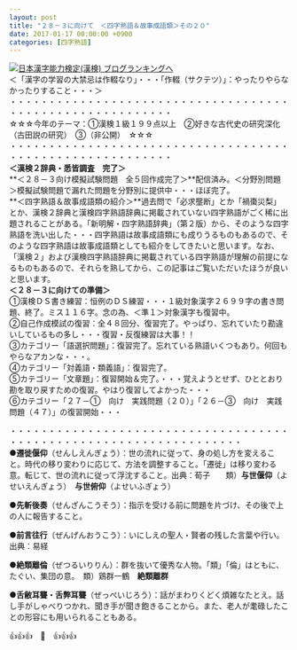 ```yaml
---
layout: post
title: "２８－３に向けて　＜四字熟語＆故事成語類＞その２０"
date: 2017-01-17 00:00:00 +0900
categories: [四字熟語]
---
```


[![](/syuusyuu9701/assets/images/２８－３に向けて-＜四字熟語＆故事成語類＞その２０-br_c_3028_1.gif)](http://blog.with2.net/link.php?1659096:3028 "日本漢字能力検定(漢検) ブログランキングへ")[日本漢字能力検定(漢検) ブログランキングへ](http://blog.with2.net/link.php?1659096:3028)  
＜「漢字の学習の大禁忌は作輟なり」・・・「作輟（サクテツ）」：やったりやらなかったりすること・・・＞  
・・・・・・・・・・・・・・・・・・・・・・・・・・・・・・・・・・・・・・・・・・・・・・・・・・・・・・・・・  
☆☆☆今年のテーマ：①漢検１級１９９点以上　②好きな古代史の研究深化（古田説の研究）　③（非公開）　☆☆☆　　  
・・・・・・・・・・・・・・・・・・・・・・・・・・・・・・・・・・・・・・・・・・・・・・・・・・・・・・・・・  
**＜漢検２辞典・悉皆調査　完了＞**  
**＜２８－３向け模擬試験問題　全５回作成完了＞**配信済み。＜分野別問題＞模擬試験問題で漏れた問題を分野別に提供中・・・ほぼ完了。  
**＜四字熟語＆故事成語類の紹介＞**過去問で「必求壟断」とか「禍棗災梨」とか、漢検２辞典と漢検四字熟語辞典に掲載されていない四字熟語がごく稀に出題されることがある。「新明解・四字熟語辞典」（第２版）から、そのような四字熟語を洗い出した・・・四字熟語は故事成語類にも成りうるものもあるので、そのような四字熟語は故事成語類としても紹介をしてきたいと思います。なお、「漢検２」および漢検四字熟語辞典に掲載されている四字熟語が理解の前提になるものもあるので、それらを熟してから、この記事はご覧いただいたほうが良いと思います。  
**＜２８－３に向けての準備＞**  
①漢検ＤＳ書き練習：恒例のＤＳ練習・・・１級対象漢字２６９９字の書き問題、終了。ミス１１６字。念の為、＜準１＞対象漢字も復習中。  
②自己作成模試の復習：全４８回分、復習完了。やっぱり、忘れていたり勘違いしているもの多し・・・復習・反復練習は大事！！  
③カテゴリー「語選択問題」：復習完了。忘れている熟語いくつもあり。何回もやらなアカンな・・・。  
④カテゴリー「対義語・類義語」：復習完了。  
⑤カテゴリー「文章題」：復習開始＆完了。・・・覚えようとせず、ひととおり勘を取り戻すための復習。やはり復習してよかった・・・  
⑥カテゴリー「２７－①　向け　実践問題（２０）」「２６－③　向け　実践問題（４７）」の復習開始・・・  
  
・・・・・・・・・・・・・・・・・・・・・・・・・・・・・・・・・・・・・・・・・・・・・・・・・・・・・・・・・・・・・・・・・・  
●**遷徙偃仰**（せんしえんぎょう）：世の流れに従って、身の処し方を変えること。時代の移り変わりに応じて、方法を調整すること。「遷徙」は移り変わる意。転じて、世の流れに従って浮沈すること。出典：荀子　　類）**与世偃仰**（よせいえんぎょう）　**与世俯仰**（よせいふぎょう）  
  
●**先斬後奏**（せんざんこうそう）：指示を受ける前に問題を片づけ、その後で上の人に報告すること。  
  
●**前言往行**（ぜんげんおうこう）：いにしえの聖人・賢者の残した言葉や行い。　出典：易経  
  
●**絶類離倫**（ぜつるいりりん）：群を抜いて優秀な人物。「類」「倫」はともに、たぐい、集団の意。　類）鶏群一鶴　**絶類離群**  
  
●**舌敝耳聾・舌弊耳聾**（ぜっぺいじろう）：話がまわりくどく煩雑なたとえ。話し手がしゃべりつかれ、聞き手が聞き飽きることから。また、老人が耄碌したことの形容にも用いられることもある。  
  
👍👍👍　🐔　👍👍👍  